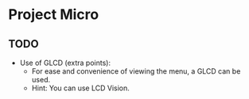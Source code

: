 # Project Micro

## TODO

- Use of GLCD (extra points):
  - For ease and convenience of viewing the menu, a GLCD can be used.
  - Hint: You can use LCD Vision.
